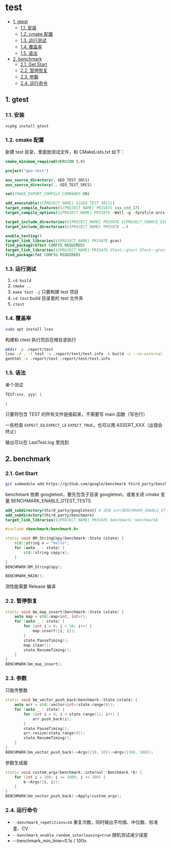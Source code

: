 # test

- [1. gtest](#1-gtest)
  - [1.1. 安装](#11-安装)
  - [1.2. cmake 配置](#12-cmake-配置)
  - [1.3. 运行测试](#13-运行测试)
  - [1.4. 覆盖率](#14-覆盖率)
  - [1.5. 语法](#15-语法)
- [2. benchmark](#2-benchmark)
  - [2.1. Get Start](#21-get-start)
  - [2.2. 暂停恢复](#22-暂停恢复)
  - [2.3. 参数](#23-参数)
  - [2.4. 运行命令](#24-运行命令)

## 1. gtest

### 1.1. 安装

`vcpkg install gtest`

### 1.2. cmake 配置

新建 test 目录，里面放测试文件，和 CMakeLists.txt 如下：

```cmake
cmake_minimum_required(VERSION 3.9)

project("geo-test")

aux_source_directory(. GEO_TEST_SRCS)
aux_source_directory(.. GEO_TEST_SRCS)

set(CMAKE_EXPORT_COMPILE_COMMANDS ON)

add_executable(${PROJECT_NAME} ${GEO_TEST_SRCS})
target_compile_features(${PROJECT_NAME} PRIVATE cxx_std_17)
target_compile_options(${PROJECT_NAME} PRIVATE -Wall -g -fprofile-arcs -ftest-coverage)

target_include_directories(${PROJECT_NAME} PRIVATE ${PROJECT_SOURCE_DIR})
target_include_directories(${PROJECT_NAME} PRIVATE ..)

enable_testing()
target_link_libraries(${PROJECT_NAME} PRIVATE gcov)
find_package(GTest CONFIG REQUIRED)
target_link_libraries(${PROJECT_NAME} PRIVATE GTest::gtest GTest::gtest_main GTest::gmock GTest::gmock_main)
find_package(fmt CONFIG REQUIRED)
```

### 1.3. 运行测试

1. `cd build`
2. `cmake ..`
3. `make test -j` 只要构建 test 项目
4. `cd test` build 目录里的 test 文件夹
5. `ctest`

### 1.4. 覆盖率

```sh
sudo apt install lcov
```

构建和 ctest 执行完后在根目录执行

```sh
mkdir -p .report/test
lcov -d . -t test -o .report/test/test.info -b build -c --no-external
genhtml -o .report/test .report/test/test.info
```

### 1.5. 语法

单个测试

```cpp
TEST(xxx, yyy) {

}
```

只要将包含 TEST 的所有文件链接起来，不需要写 main 函数（写也行）

一些检查 `EXPECT_EQ` `EXPECT_LE` `EXPECT_TRUE`，也可以用 ASSERT_XXX（出错会终止）

输出可以在 LastTest.log 里找到

## 2. benchmark

### 2.1. Get Start

```sh
git submodule add https://github.com/google/benchmark third_party/benchmark
```

benchmark 依赖 googletest，要先包含子目录 googletest，或者关闭 cmake 变量 BENCHMARK_ENABLE_GTEST_TESTS

```cmake
add_subdirectory(third_party/googletest) # 或者 set(BENCHMARK_ENABLE_GTEST_TESTS OFF)
add_subdirectory(third_party/benchmark)
target_link_libraries(${PROJECT_NAME} PRIVATE benchmark::benchmark)
```

```cpp
#include <benchmark/benchmark.h>

static void BM_StringCopy(benchmark::State &state) {
    std::string x = "hello";
    for (auto _ : state) {
        std::string copy(x);
    }
}
BENCHMARK(BM_StringCopy);

BENCHMARK_MAIN();
```

测性能需要 Release 编译

### 2.2. 暂停恢复

```cpp
static void bm_map_insert(benchmark::State &state) {
    auto map = std::map<int, int>();
    for (auto _ : state) {
        for (int i = 0; i < 10; i++) {
            map.insert({i, i});
        }
        state.PauseTiming();
        map.clear();
        state.ResumeTiming();
    }
}
BENCHMARK(bm_map_insert);
```

### 2.3. 参数

只能传整数

```cpp
static void bm_vector_push_back(benchmark::State &state) {
    auto arr = std::vector<int>(state.range(0));
    for (auto _ : state) {
        for (int i = 0; i < state.range(1); i++) {
            arr.push_back(i);
        }
        state.PauseTiming();
        arr.resize(state.range(0));
        state.ResumeTiming();
    }
}
BENCHMARK(bm_vector_push_back)->Args({10, 10})->Args({100, 100});
```

参数生成器

```cpp
static void custom_args(benchmark::internal::Benchmark *b) {
    for (int i = 100; i <= 1000; i += 100) {
        b->Args({i, i});
    }
}
BENCHMARK(bm_vector_push_back)->Apply(custom_args);
```

### 2.4. 运行命令

- `--benchmark_repetitions=10` 重复次数，同时输出平均值、中位数、标准差、CV
- `--benchmark_enable_random_interleaving=true` 随机测试减少误差
- --benchmark_min_time=0.1s / 100x
